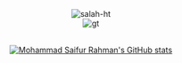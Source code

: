 <div align="center">
   <!-- GitHub stats -->
  <img src="https://github-readme-stats.vercel.app/api/top-langs?username=salah-ht&show_icons=true&locale=en&layout=compact" alt="salah-ht" />
  
<div align="center">
  <img src="https://github.com/user-attachments/assets/a17a4109-d8c5-4902-8852-3b1fa53c16d8" alt="gt">
</div>


  <br/>
   
[![Mohammad Saifur Rahman's GitHub stats](https://github-readme-stats.vercel.app/api/top-langs?username=salah-ht&hide=html,scss,stylus,blade,jupyter%20notebook,python,css,shell,batchfile,dockerfile,typescript&theme=algolia&show_icons=true)](https://github.com/salah-ht)
  <br/>
 
</div>
